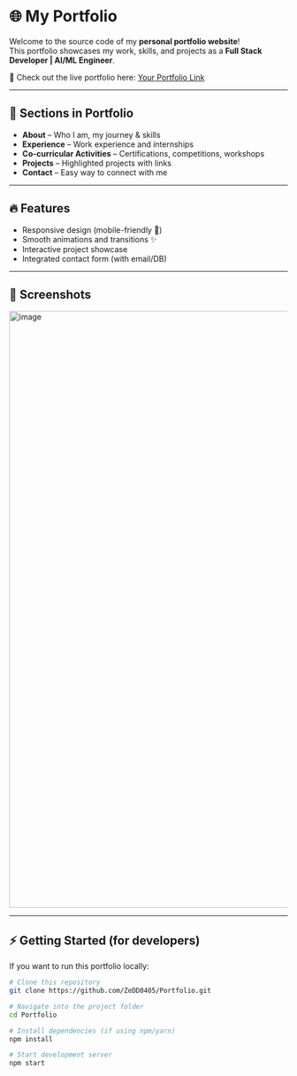 # 🌐 My Portfolio

Welcome to the source code of my **personal portfolio website**!  
This portfolio showcases my work, skills, and projects as a **Full Stack Developer | AI/ML Engineer**.

🚀 Check out the live portfolio here: [Your Portfolio Link]([https://your-portfolio-link.com]([https://sagarrr-portfolio.netlify.app/](https://sagarrrrr.netlify.app/)))

---

## 📂 Sections in Portfolio

- **About** – Who I am, my journey & skills  
- **Experience** – Work experience and internships  
- **Co-curricular Activities** – Certifications, competitions, workshops  
- **Projects** – Highlighted projects with links  
- **Contact** – Easy way to connect with me  

---

## 🔥 Features

- Responsive design (mobile-friendly 📱)  
- Smooth animations and transitions ✨  
- Interactive project showcase  
- Integrated contact form (with email/DB)  

---

## 📸 Screenshots

<img width="1919" height="1079" alt="image" src="https://github.com/user-attachments/assets/5109f9de-cfc6-408d-8937-9f1a903223e3" />


---

## ⚡ Getting Started (for developers)

If you want to run this portfolio locally:

```bash
# Clone this repository
git clone https://github.com/ZeDD0405/Portfolio.git

# Navigate into the project folder
cd Portfolio

# Install dependencies (if using npm/yarn)
npm install

# Start development server
npm start

